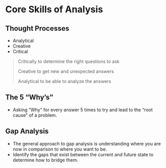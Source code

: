 # Core Skills of Analysis

## Thought Processes

- Analytical
- Creative
- Critical

> Critically to determine the right questions to ask
>
> Creative to get new and unexpected answers
>
> Analytical to be able to analyze the answers

## The 5 “Why’s”

- Asking “Why” for every answer 5 times to try and lead to the “root cause” of a problem.

## Gap Analysis

- The general approach to gap analysis is understanding where you are now in comparison to where you want to be.
- Identify the gaps that exist between the current and future state to determine how to bridge them.
